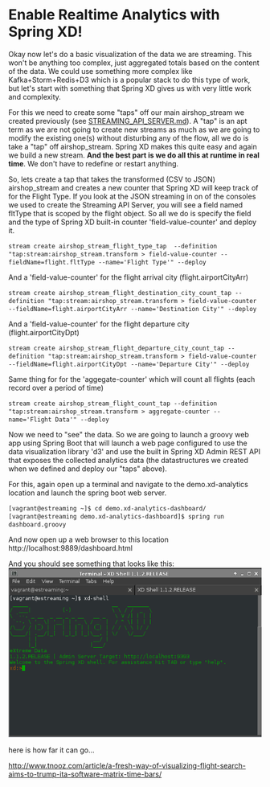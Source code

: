 Enable Realtime Analytics with Spring XD!
=========================================

Okay now let's do a basic visualization of the data we are streaming. This won't be anything too complex, just aggregated totals based on the content of the data. We could use something more complex like Kafka+Storm+Redis+D3 which is a popular stack to do this type of work, but let's start with something that Spring XD gives us with very little work and complexity.

For this we need to create some "taps" off our main airshop_stream we created previously (see [STREAMING_API_SERVER.md](STREAMING_API_SERVER.md)). A "tap" is an apt term as we are not going to create new streams as much as we are going to modify the existing one(s) without disturbing any of the flow, all we do is take a "tap" off airshop_stream. Spring XD makes this quite easy and again we build a new stream. **And the best part is we do all this at runtime in real time**. We don't have to redefine or restart anything.

So, lets create a tap that takes the transformed (CSV to JSON) airshop_stream and creates a new counter that Spring XD will keep track of for the Flight Type. If you look at the JSON streaming in on of the consoles we used to create the Streaming API Server, you will see a field named fltType that is scoped by the flight object. So all we do is specify the field  and the type of Spring XD built-in counter 'field-value-counter' and deploy it.

``` console
stream create airshop_stream_flight_type_tap  --definition "tap:stream:airshop_stream.transform > field-value-counter --fieldName=flight.fltType --name='Flight Type'" --deploy
```

And a 'field-value-counter' for the flight arrival city (flight.airportCityArr)
``` console
stream create airshop_stream_flight_destination_city_count_tap --definition "tap:stream:airshop_stream.transform > field-value-counter --fieldName=flight.airportCityArr --name='Destination City'" --deploy
```

And a 'field-value-counter' for the flight departure city (flight.airportCityDpt)
``` console
stream create airshop_stream_flight_departure_city_count_tap --definition "tap:stream:airshop_stream.transform > field-value-counter --fieldName=flight.airportCityDpt --name='Departure City'" --deploy
```

Same thing for for the 'aggegate-counter' which will count all flights (each record over a period of time)
``` console
stream create airshop_stream_flight_count_tap --definition "tap:stream:airshop_stream.transform > aggregate-counter --name='Flight Data'" --deploy
```

Now we need to "see" the data. So we are going to launch a groovy web app using Spring Boot that will launch a web page configured to use the data visualization library 'd3' and use the built in Spring XD Admin REST API that exposes the collected analytics data (the datastructures we created when we defined and deploy our "taps" above).

For this, again open up a terminal and navigate to the demo.xd-analytics location and launch the spring boot web server.

``` console
[vagrant@estreaming ~]$ cd demo.xd-analytics-dashboard/
[vagrant@estreaming demo.xd-analytics-dashboard]$ spring run dashboard.groovy
```

And now open up a web browser to this location
http://localhost:9889/dashboard.html

And you should see something that looks like this:
![spring-xd-shell](img/spring-xd-shell.png)

here is how far it can go...

http://www.tnooz.com/article/a-fresh-way-of-visualizing-flight-search-aims-to-trump-ita-software-matrix-time-bars/

